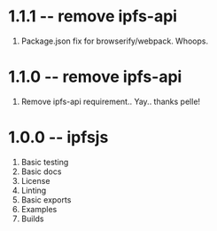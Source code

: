 # 1.1.1 -- remove ipfs-api

1. Package.json fix for browserify/webpack. Whoops.

# 1.1.0 -- remove ipfs-api

1. Remove ipfs-api requirement.. Yay.. thanks pelle!

# 1.0.0 -- ipfsjs

1. Basic testing
2. Basic docs
3. License
4. Linting
5. Basic exports
6. Examples
7. Builds
